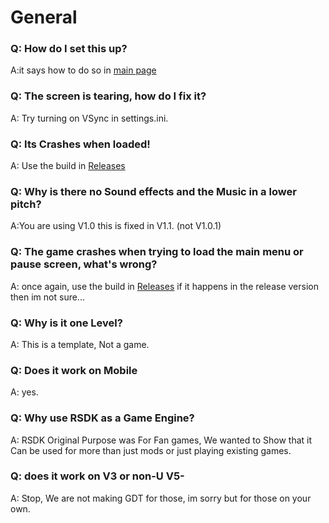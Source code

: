 # General
### Q: How do I set this up?
A:it says how to do so in [main page](https://github.com/youngerelk1/RSDK-GDT)

### Q: The screen is tearing, how do I fix it?
A: Try turning on VSync in settings.ini.

### Q: Its Crashes when loaded!
A: Use the build in [Releases](https://github.com/youngerelk1/RSDK-GDT/releases)



### Q: Why is there no Sound effects and the Music in a lower pitch?
A:You are using V1.0 this is fixed in V1.1. (not V1.0.1)

### Q: The game crashes when trying to load the main menu or pause screen, what's wrong?
A: once again, use the build in [Releases](https://github.com/youngerelk1/RSDK-GDT/releases) if it happens in the release version then im not sure...


### Q: Why is it one Level? 
A: This is a template, Not a game. 

### Q: Does it work on Mobile
A: yes.

### Q: Why use RSDK as a Game Engine?
A: RSDK Original Purpose was For Fan games, We wanted to Show that it Can be used for more than just mods or just playing existing games.

### Q: does it work on V3 or non-U V5- 
A: Stop, We are not making GDT for those, im sorry but for those on your own. 
